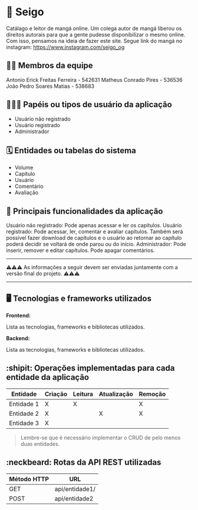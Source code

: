 # :checkered_flag: Seigo

Catálago e leitor de mangá online. 
Um colega autor de mangá liberou os direitos autorais para que a gente pudesse disponibilizar o mesmo online. Com isso, pensamos na ideia de fazer este site.
Segue link do mangá no instagram: https://www.instagram.com/seigo_og

## :technologist: Membros da equipe

Antonio Erick Freitas Ferreira - 542631
Matheus Conrado Pires - 536536
João Pedro Soares Matias - 538683

## :people_holding_hands: Papéis ou tipos de usuário da aplicação

- Usuário não registrado
- Usuário registrado
- Administrador

## :spiral_calendar: Entidades ou tabelas do sistema

- Volume
- Capítulo
- Usuário
- Comentário
- Avaliação

## :triangular_flag_on_post:	 Principais funcionalidades da aplicação

Usuário não registrado: Pode apenas acessar e ler os capítulos.
Usuário registrado: Pode acessar, ler, comentar e avaliar capítulos. Também será possível fazer download de capítulos e o usuário ao retornar ao capítulo poderá decidir se voltará de onde parou ou do início.
Administrador: Pode inserir, remover e editar capítulos. Pode apagar comentários.



----

:warning::warning::warning: As informações a seguir devem ser enviadas juntamente com a versão final do projeto. :warning::warning::warning:


----

## :desktop_computer: Tecnologias e frameworks utilizados

**Frontend:**

Lista as tecnologias, frameworks e bibliotecas utilizados.

**Backend:**

Lista as tecnologias, frameworks e bibliotecas utilizados.


## :shipit: Operações implementadas para cada entidade da aplicação


| Entidade| Criação | Leitura | Atualização | Remoção |
| --- | --- | --- | --- | --- |
| Entidade 1 | X |  X  |  | X |
| Entidade 2 | X |    |  X | X |
| Entidade 3 | X |    |  |  |

> Lembre-se que é necessário implementar o CRUD de pelo menos duas entidades.

## :neckbeard: Rotas da API REST utilizadas

| Método HTTP | URL |
| --- | --- |
| GET | api/entidade1/|
| POST | api/entidade2 |
